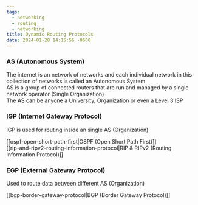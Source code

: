 ```yaml
---
tags:
  - networking
  - routing
  - networking
title: Dynamic Routing Protocols
date: 2024-01-28 14:15:56 -0600
---
```


### AS (Autonomous System)
The internet is an network of networks and each individual network in this collection of networks is called an Autonomous System  
AS is a group of connected routers that are run and managed by a single network operator (Single Organization)  
The AS can be anyone a University, Organization or even a Level 3 ISP

### IGP (Internet Gateway Protocol)
IGP is used for routing inside an single AS (Organization)

[[ospf-open-short-path-first|OSPF (Open Short Path First)]]  
[[rip-and-ripv2-routing-information-protocol|RIP & RIPv2 (Routing Information Protocol)]]

### EGP (External Gateway Protocol)
Used to route data between different AS (Organization)

[[bgp-border-gateway-protocol|BGP (Border Gateway Protocol)]]